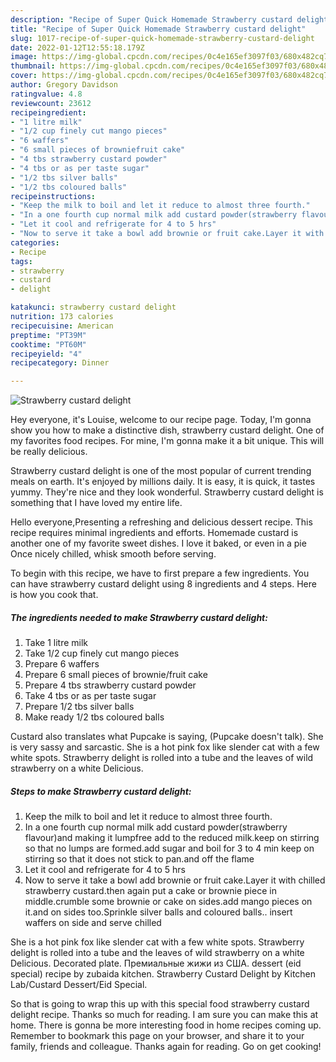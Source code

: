 ```yaml
---
description: "Recipe of Super Quick Homemade Strawberry custard delight"
title: "Recipe of Super Quick Homemade Strawberry custard delight"
slug: 1017-recipe-of-super-quick-homemade-strawberry-custard-delight
date: 2022-01-12T12:55:18.179Z
image: https://img-global.cpcdn.com/recipes/0c4e165ef3097f03/680x482cq70/strawberry-custard-delight-recipe-main-photo.jpg
thumbnail: https://img-global.cpcdn.com/recipes/0c4e165ef3097f03/680x482cq70/strawberry-custard-delight-recipe-main-photo.jpg
cover: https://img-global.cpcdn.com/recipes/0c4e165ef3097f03/680x482cq70/strawberry-custard-delight-recipe-main-photo.jpg
author: Gregory Davidson
ratingvalue: 4.8
reviewcount: 23612
recipeingredient:
- "1 litre milk"
- "1/2 cup finely cut mango pieces"
- "6 waffers"
- "6 small pieces of browniefruit cake"
- "4 tbs strawberry custard powder"
- "4 tbs or as per taste sugar"
- "1/2 tbs silver balls"
- "1/2 tbs coloured balls"
recipeinstructions:
- "Keep the milk to boil and let it reduce to almost three fourth."
- "In a one fourth cup normal milk add custard powder(strawberry flavour)and making it lumpfree add to the reduced milk.keep on stirring so that no lumps are formed.add sugar and boil for 3 to 4 min keep on stirring so that it does not stick to pan.and off the flame"
- "Let it cool and refrigerate for 4 to 5 hrs"
- "Now to serve it take a bowl add brownie or fruit cake.Layer it with chilled strawberry custard.then again put a cake or brownie piece in middle.crumble some brownie or cake on sides.add mango pieces on it.and on sides too.Sprinkle silver balls and coloured balls.. insert waffers on side and serve chilled"
categories:
- Recipe
tags:
- strawberry
- custard
- delight

katakunci: strawberry custard delight 
nutrition: 173 calories
recipecuisine: American
preptime: "PT39M"
cooktime: "PT60M"
recipeyield: "4"
recipecategory: Dinner

---
```



![Strawberry custard delight](https://img-global.cpcdn.com/recipes/0c4e165ef3097f03/680x482cq70/strawberry-custard-delight-recipe-main-photo.jpg)

Hey everyone, it's Louise, welcome to our recipe page. Today, I'm gonna show you how to make a distinctive dish, strawberry custard delight. One of my favorites food recipes. For mine, I'm gonna make it a bit unique. This will be really delicious.

Strawberry custard delight is one of the most popular of current trending meals on earth. It's enjoyed by millions daily. It is easy, it is quick, it tastes yummy. They're nice and they look wonderful. Strawberry custard delight is something that I have loved my entire life.

Hello everyone,Presenting a refreshing and delicious dessert recipe. This recipe requires minimal ingredients and efforts. Homemade custard is another one of my favorite sweet dishes. I love it baked, or even in a pie Once nicely chilled, whisk smooth before serving.


To begin with this recipe, we have to first prepare a few ingredients. You can have strawberry custard delight using 8 ingredients and 4 steps. Here is how you cook that.

<!--inarticleads1-->

##### The ingredients needed to make Strawberry custard delight:

1. Take 1 litre milk
1. Take 1/2 cup finely cut mango pieces
1. Prepare 6 waffers
1. Prepare 6 small pieces of brownie/fruit cake
1. Prepare 4 tbs strawberry custard powder
1. Take 4 tbs or as per taste sugar
1. Prepare 1/2 tbs silver balls
1. Make ready 1/2 tbs coloured balls


Custard also translates what Pupcake is saying, (Pupcake doesn&#39;t talk). She is very sassy and sarcastic. She is a hot pink fox like slender cat with a few white spots. Strawberry delight is rolled into a tube and the leaves of wild strawberry on a white Delicious. 

<!--inarticleads2-->

##### Steps to make Strawberry custard delight:

1. Keep the milk to boil and let it reduce to almost three fourth.
1. In a one fourth cup normal milk add custard powder(strawberry flavour)and making it lumpfree add to the reduced milk.keep on stirring so that no lumps are formed.add sugar and boil for 3 to 4 min keep on stirring so that it does not stick to pan.and off the flame
1. Let it cool and refrigerate for 4 to 5 hrs
1. Now to serve it take a bowl add brownie or fruit cake.Layer it with chilled strawberry custard.then again put a cake or brownie piece in middle.crumble some brownie or cake on sides.add mango pieces on it.and on sides too.Sprinkle silver balls and coloured balls.. insert waffers on side and serve chilled


She is a hot pink fox like slender cat with a few white spots. Strawberry delight is rolled into a tube and the leaves of wild strawberry on a white Delicious. Decorated plate. Премиальные жижи из США. dessert (eid special) recipe by zubaida kitchen. Strawberry Custard Delight by Kitchen Lab/Custard Dessert/Eid Special. 

So that is going to wrap this up with this special food strawberry custard delight recipe. Thanks so much for reading. I am sure you can make this at home. There is gonna be more interesting food in home recipes coming up. Remember to bookmark this page on your browser, and share it to your family, friends and colleague. Thanks again for reading. Go on get cooking!
